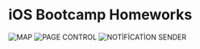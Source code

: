 # iOS Bootcamp Homeworks

![MAP](https://media.giphy.com/media/siu9mEHTwWe6fzJaTr/giphy.gif)
![PAGE CONTROL](https://media.giphy.com/media/EwsJEYp6WxkZHo1oUH/giphy.gif)
![NOTİFİCATİON SENDER](https://media.giphy.com/media/ZtkH56DayUIDWcc7No/giphy.gif)
